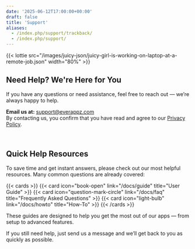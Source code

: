 ```yaml
---
date: '2025-06-12T17:00:00+00:00'
draft: false
title: 'Support'
aliases:
  - /index.php/support/trackback/
  - /index.php/support/
---
```


{{< lottie src="/images/juicy-json/juicy-girl-is-working-on-laptop-at-a-remote-job.json" width="80%" >}}

## Need Help? We're Here for You

If you have any questions or need assistance, feel free to reach out — we’re always happy to help.

**Email us at:** [support@everappz.com](mailto:support@everappz.com)  
By contacting us, you confirm that you have read and agree to our [Privacy Policy](../legal/privacy-policy).

<br>

## Quick Help Resources

To save time and get instant answers, please check out our most helpful resources. Many common questions are already covered:

{{< cards >}}
  {{< card icon="book-open" link="/docs/guide" title="User Guide" >}}
  {{< card icon="question-mark-circle" link="/docs/faq" title="Frequently Asked Questions" >}}
  {{< card icon="light-bulb" link="/docs/howto" title="How-To" >}}
{{< /cards >}}

These guides are designed to help you get the most out of our apps — from setup to advanced features.

If you still need help, just send us a message and we’ll get back to you as quickly as possible.